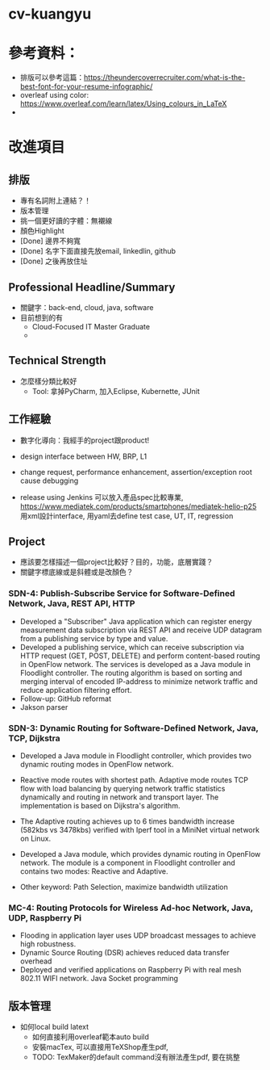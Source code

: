 # cv-kuangyu

# 參考資料：
- 排版可以參考這篇：https://theundercoverrecruiter.com/what-is-the-best-font-for-your-resume-infographic/
- overleaf using color: https://www.overleaf.com/learn/latex/Using_colours_in_LaTeX
- 
# 改進項目

## 排版
- 專有名詞附上連結？！
- 版本管理
- 挑一個更好讀的字體：無襯線
- 顏色Highlight
- [Done] 邊界不夠寬
- [Done] 名字下面直接先放email, linkedlin, github
- [Done] 之後再放住址

## Professional Headline/Summary
- 關鍵字：back-end, cloud, java, software
- 目前想到的有
	- Cloud-Focused IT Master Graduate
	- 
## Technical Strength
-  怎麼樣分類比較好
	- Tool: 拿掉PyCharm, 加入Eclipse, Kubernette, JUnit

## 工作經驗
- 數字化導向：我經手的project跟product!
- design interface between HW, BRP, L1

- change request, performance enhancement, assertion/exception root cause debugging
- release using Jenkins
可以放入產品spec比較專業, https://www.mediatek.com/products/smartphones/mediatek-helio-p25
用xml設計interface, 用yaml去define test case, UT, IT, regression
## Project
- 應該要怎樣描述一個project比較好？目的，功能，底層實踐？
- 關鍵字標底線或是斜體或是改顏色？

### SDN-4: Publish-Subscribe Service for Software-Defined Network, Java, REST API, HTTP
- Developed a "Subscriber" Java application which can register energy measurement data subscription via REST API and receive UDP datagram from a publishing service by type and value.
- Developed a publishing service, which can receive subscription via HTTP request (GET, POST,  DELETE) and perform content-based routing in OpenFlow network. The services is developed as a Java module in Floodlight controller. The routing algorithm is based on sorting and merging interval of encoded IP-address to minimize network traffic and reduce application filtering effort.
- Follow-up: GitHub reformat
- Jakson parser
### SDN-3: Dynamic Routing for Software-Defined Network, Java, TCP, Dijkstra
- Developed a Java module in Floodlight controller, which provides two dynamic routing modes in OpenFlow network.
- Reactive mode routes with shortest path. Adaptive mode routes TCP flow with load balancing by querying network traffic statistics dynamically and routing in network and transport layer. The implementation is based on Dijkstra's algorithm.
- The Adaptive routing achieves up to 6 times bandwidth increase (582kbs vs 3478kbs) verified with Iperf tool in a MiniNet virtual network on Linux. 

- Developed a Java module, which provides dynamic routing in OpenFlow network. The module is a component in Floodlight controller and contains two modes: Reactive and Adaptive.
- Other keyword: 
Path Selection, maximize bandwidth utilization

### MC-4: Routing Protocols for Wireless Ad-hoc Network, Java, UDP, Raspberry Pi
- Flooding in application layer uses UDP broadcast messages to achieve high robustness.
- Dynamic Source Routing (DSR) achieves reduced data transfer overhead
- Deployed and verified applications on Raspberry Pi with real mesh 802.11 WIFI network. 
Java Socket programming
## 版本管理
- 如何local build latext
	- 如何直接利用overleaf範本auto build
	- 安裝macTex, 可以直接用TeXShop產生pdf,
	-  TODO: TexMaker的default command沒有辦法產生pdf, 要在挑整